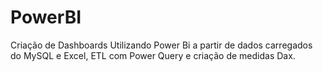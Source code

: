 # PowerBI
Criação de Dashboards Utilizando Power Bi a partir de dados carregados do MySQL e Excel, ETL com Power Query e criação de medidas Dax. 
